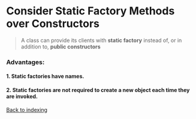 # Consider Static Factory Methods over Constructors

> A class can provide its clients with **static factory** instead of, or in addition to, **public constructors**

### Advantages:

#### 1. Static factories have names.

#### 2. Static factories are not required to create a new object each time they are invoked.


[Back to indexing](../../README.md)